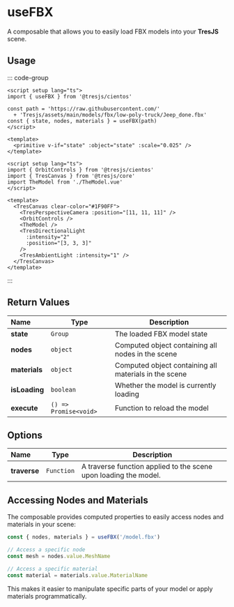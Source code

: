 # useFBX

<DocsDemo>
  <UseFBXDemo />
</DocsDemo>

A composable that allows you to easily load FBX models into your **TresJS** scene.

## Usage

::: code-group
```vue{2,6} [TheModel.vue]
<script setup lang="ts">
import { useFBX } from '@tresjs/cientos'

const path = 'https://raw.githubusercontent.com/'
  + 'Tresjs/assets/main/models/fbx/low-poly-truck/Jeep_done.fbx'
const { state, nodes, materials } = useFBX(path)
</script>

<template>
  <primitive v-if="state" :object="state" :scale="0.025" />
</template>
```
```vue [app.vue]
<script setup lang="ts">
import { OrbitControls } from '@tresjs/cientos'
import { TresCanvas } from '@tresjs/core'
import TheModel from './TheModel.vue'
</script>

<template>
  <TresCanvas clear-color="#1F90FF">
    <TresPerspectiveCamera :position="[11, 11, 11]" />
    <OrbitControls />
    <TheModel />
    <TresDirectionalLight
      :intensity="2"
      :position="[3, 3, 3]"
    />
    <TresAmbientLight :intensity="1" />
  </TresCanvas>
</template>
```
:::

## Return Values

| Name         | Type      | Description                                    |
| :----------- | --------- | ---------------------------------------------- |
| **state**    | `Group`   | The loaded FBX model state                     |
| **nodes**    | `object`  | Computed object containing all nodes in the scene |
| **materials**| `object`  | Computed object containing all materials in the scene |
| **isLoading**| `boolean` | Whether the model is currently loading         |
| **execute**  | `() => Promise<void>` | Function to reload the model |

## Options

| Name            | Type       | Description                                |
| :-------------- | ---------- | ------------------------------------------ |
| **traverse**    | `Function` | A traverse function applied to the scene upon loading the model. |

## Accessing Nodes and Materials

The composable provides computed properties to easily access nodes and materials in your scene:

```ts
const { nodes, materials } = useFBX('/model.fbx')

// Access a specific node
const mesh = nodes.value.MeshName

// Access a specific material
const material = materials.value.MaterialName
```

This makes it easier to manipulate specific parts of your model or apply materials programmatically.
